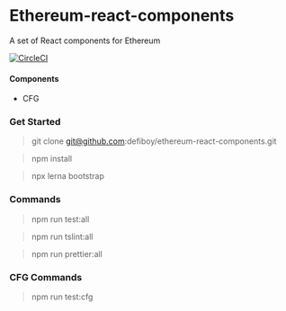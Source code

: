 # Ethereum-react-components

A set of React components for Ethereum

[![CircleCI](https://circleci.com/gh/solid-studio/ethereum-react-components.svg?style=svg)](https://circleci.com/gh/solid-studio/ethereum-react-components)

#### Components

- CFG

### Get Started

> git clone git@github.com:defiboy/ethereum-react-components.git

> npm install

> npx lerna bootstrap

### Commands

> npm run test:all

> npm run tslint:all

> npm run prettier:all

### CFG Commands

> npm run test:cfg
